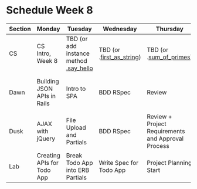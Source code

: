 # Schedule Week 8

| Section |            Monday           |                                                                   Tuesday                                                                    |                                                               Wednesday                                                               |                                                              Thursday                                                             |                       Friday                       |
| ------- | --------------------------- | -------------------------------------------------------------------------------------------------------------------------------------------- | ------------------------------------------------------------------------------------------------------------------------------------- | --------------------------------------------------------------------------------------------------------------------------------- | -------------------------------------------------- |
| CS      | CS Intro, Week 8            | TBD (or add instance method [.say_hello](https://github.com/Curriculum-Resources/curriculum/blob/master/problem_solving/medium/say_hello.rb) | TBD (or .[first_as_string](https://github.com/Curriculum-Resources/curriculum/blob/master/problem_solving/medium/first_as_string.rb)) | TBD (or .[sum_of_primes](https://github.com/Curriculum-Resources/curriculum/blob/master/problem_solving/medium/sum_of_primes.rb)) | Collaborating in Git (Git Workflow)                |
| Dawn    | Building JSON APIs in Rails | Intro to SPA                                                                                                                                 | BDD RSpec                                                                                                                             | Review                                                                                                                            | Project Planning: Wireframing, MVPs and Milestones |
| Dusk    | AJAX with jQuery            | File Upload and Partials                                                                                                                     | BDD RSpec                                                                                                                             | Review + Project Requirements and Approval Process                                                                                | Project Start                                      |
| Lab     | Creating APIs for Todo App  | Break Todo App into ERB Partials                                                                                                             | Write Spec for Todo App                                                                                                               | Project Planning Start                                                                                                            | Project Start                                      |

